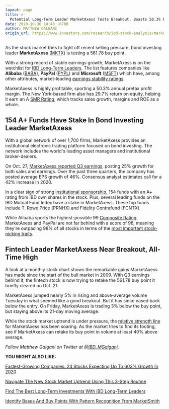 ```yaml
---
layout: page
title: >-
  Potential Long-Term Leader MarketAxess Tests Breakout, Boasts 50.3% Profit Margin
date: 2020-10-30 10:40 -0700
author: MATTHEW GALGANI
origin_url: https://www.investors.com/research/ibd-stock-analysis/marketaxess-bond-investing-stock-makes-ibd-long-term-leader-watchlist/
---
```





As the stock market tries to fight off recent selling pressure, bond investing leader **MarketAxess** ([MKTX](https://research.investors.com/quote.aspx?symbol=MKTX)) is testing a 561.78 buy point.




With a strong record of stable earnings growth, MarketAxess is on the watchlist for [IBD Long-Term Leaders](https://www.investors.com/research/ibd-long-term-leaders-screen/). The list features companies like **Alibaba** ([BABA](https://research.investors.com/quote.aspx?symbol=BABA)), **PayPal** ([PYPL](https://research.investors.com/quote.aspx?symbol=PYPL)) and **Microsoft** ([MSFT](https://research.investors.com/quote.aspx?symbol=MSFT)) which have, among other attributes, market-leading [earnings stability ratings](https://www.investors.com/research/best-long-term-stocks/).


MarketAxess is highly profitable, sporting a 50.3% annual pretax profit margin. The New York-based firm also has 29.7% return on equity, helping it earn an A [SMR Rating](https://www.investors.com/how-to-invest/investors-corner/how-to-find-top-stocks-2/), which tracks sales growth, margins and ROE as a whole.


154 A+ Funds Have Stake In Bond Investing Leader MarketAxess
------------------------------------------------------------


With a global network of over 1,700 firms, MarketAxess provides an institutional electronic trading platform focused on bond investing. The network includes the world's leading asset managers and institutional broker-dealers.


On Oct. 27, [MarketAxess reported Q3 earnings](https://investor.marketaxess.com/news-releases/news-release-details/marketaxess-reports-third-quarter-2020-revenues-1640-million), posting 25% growth for both sales and earnings. Over the past three quarters, the company has posted average EPS growth of 46%. Consensus analyst estimates call for a 42% increase in 2020.


In a clear sign of strong [institutional sponsorship](https://www.investors.com/ibd-university/can-slim/institutional-sponsorship/), 154 funds with an A+ rating from IBD own shares in the stock. Plus, several leading funds on the IBD Mutual Fund Index have a stake in MarketAxess. These top funds include T. Rowe Price (PRNHX) and Fidelity Contrafund (FCNTX).


While Alibaba sports the highest-possible 99 [Composite Rating](https://www.investors.com/ibd-data-stories/companies-now-outperforming-95-of-all-stocks/), MarketAxess and PayPal are not far behind with a score of 98, meaning they're outpacing 98% of all stocks in terms of the [most important stock-picking traits](https://www.investors.com/ibd-university/can-slim/).


Fintech Leader MarketAxess Near Breakout, All-Time High
-------------------------------------------------------


A look at a monthly stock chart shows the remarkable gains MarketAxess has made since the start of the bull market in 2009. With Q3 earnings behind it, the fintech stock is now trying to retake the 561.78 buy point it briefly cleared on Oct. 21.


MarketAxess jumped nearly 5% in rising and above-average volume Tuesday in what seemed like a good breakout. But it has since eased back below the entry. On Friday, MarketAxess is trading 3% below the buy point, but staying above its 21-day moving average.


While the stock market uptrend is under pressure, the [relative strength line](https://www.investors.com/how-to-invest/investors-corner/relative-strength-line-gives-crucial-clues-about-stocks-ready-to-make-big-gains/) for MarketAxess has been soaring. As the market tries to find its footing, see if MarketAxess can retake its buy point in volume at least 40% above average.



*Follow Matthew Galgani on Twitter at [@IBD\_MGalgani](https://twitter.com/ibd_mgalgani).*


**YOU MIGHT ALSO LIKE:**


[Fastest-Growing Companies: 24 Stocks Expecting Up To 603% Growth In 2020](https://www.investors.com/research/fastest-growing-companies-2020-despite-coronavirus/)


[Navigate The New Stock Market Uptrend Using This 3-Step Routine](https://www.investors.com/how-to-invest/investors-corner/investing-in-stocks-start-with-stock-market-investing-routine-routine/?)


[Find The Best Long-Term Investments With IBD Long-Term Leaders](https://www.investors.com/research/ibd-long-term-leaders-screen/)


[Identify Bases And Buy Points With Pattern Recognition From MarketSmith](https://www.investors.com/product/marketsmith/?artProdLink=MarketSmith)




